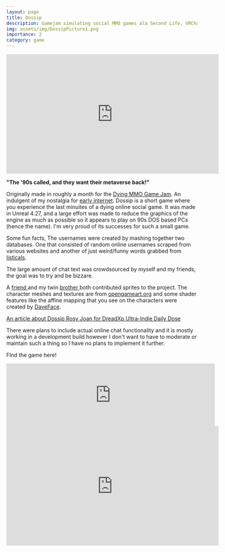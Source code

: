 ```yaml
---
layout: page
title: Dossip
description: Gamejam simulating social MMO games ala Second Life, VRChat, or Worlds.com.
img: assets/img/DossipPicture1.png
importance: 2
category: game
---
```

<iframe width="560" height="315" src="https://www.youtube.com/embed/g-b2TCUNsoY" title="YouTube video player" frameborder="0" allow="accelerometer; autoplay; clipboard-write; encrypted-media; gyroscope; picture-in-picture; web-share" allowfullscreen></iframe>

**"The '90s called, and they want their metaverse back!"**

Originally made in roughly a month for the [Dying MMO Game Jam](https://itch.io/jam/death-of-an-mmo-game-jam).
An indulgent of my nostalgia for [early internet](https://theoldnet.com/ "The Old Internet Browser"). Dossip is a short game where you experience the last minuites of a dying online social game. It was made in Unreal 4.27, and a large effort was made to reduce the graphics of the engine as much as possible so it appears to play on 90s DOS based PCs (hence the name). I'm very proud of its successes for such a small game.

Some fun facts, The usernames were created by mashing together two databases. One that consisted of random online usernames scraped from various websites and another of just weird/funny words grabbed from [listicals](https://en.wikipedia.org/wiki/Listicle "Wikipedia page for Listicles, weird word. ").

The large amount of chat text was crowdsourced by myself and my friends, the goal was to try and be bizzare.

A [friend ](https://epicgameguy.itch.io/)and my twin [brother ](https://www.instagram.com/ombelra/ "My twin instagram.")both contributed sprites to the project. The character meshes and textures are from [opengameart.org](https://opengameart.org/ "A great place for open game art.") and some shader features like the affine mapping that you see on the characters were created by [DaveFace](https://github.com/DaveFace/UnrealRetroShaders "Retro PS1 Post Processing effects.").

[An article about Dossip Rosy Joan for DreadXp Ultra-Indie Daily Dose](https://www.dreadxp.com/ultra-indie-spotlight/ultra-indie-daily-dose-meet-gamers-online-dossip-net-click-here/ "Link to Dossip article on dreadxp by Rosy Joan")

There were plans to include actual online chat functionality and it is mostly working in a development build however I don't want to have to moderate or maintain such a thing so I have no plans to implement it further.

FInd the game here!

<iframe src="https://itch.io/embed/1391270?linkback=true&border_width=0&bg_color=222222&fg_color=eeeeee&border_color=363636" width="550" height="165" frameborder="0"><a href="https://haid.itch.io/dossip">DOSSIP.net by HAID</a></iframe>

<iframe width="560" height="315" src="https://www.youtube.com/embed/FKT_Rjvkevs" title="YouTube video player" frameborder="0" allow="accelerometer; autoplay; clipboard-write; encrypted-media; gyroscope; picture-in-picture; web-share" allowfullscreen></iframe>
